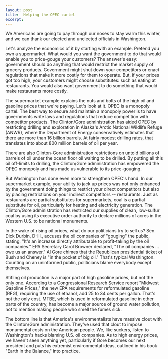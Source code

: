 ```yaml
---
layout: post
title:  Helping the OPEC cartel
excerpt:
---
```












We Americans are going to pay through our noses to stay warm this winter, and we can thank our elected and unelected officials in Washington.

Let's analyze the economics of it by starting with an example. Pretend you own a supermarket. What would you want the government to do that would enable you to price-gouge your customers? The answer's easy: government should do anything that would restrict the market supply of grocery products. Government might shut down your competitors or enact regulations that make it more costly for them to operate. But, if your prices got too high, your customers might choose substitutes: such as eating at restaurants. You would also want government to do something that would make restaurants more costly.

The supermarket example explains the nuts and bolts of the high oil and gasoline prices that we're paying. Let's look at it. OPEC is a monopoly cartel. The best way to secure and maintain a monopoly power is to have governments write laws and regulations that reduce competition with competitor products. The Clinton/Gore administration has aided OPEC by restricting drilling and exploration in Alaska's Arctic National Wildlife Refuge (ANWR), where the Department of Energy conservatively estimates that there are more than 16 billion barrels. At fairly modest drilling rates, that translates into about 800 million barrels of oil per year.

There are also Clinton-Gore administration restrictions on untold billions of barrels of oil under the ocean floor oil waiting to be drilled. By putting all this oil off-limits to drilling, the Clinton/Gore administration has empowered the OPEC monopoly and has made us vulnerable to its price-gouging.

But Washington has done even more to strengthen OPEC's hand. In our supermarket example, your ability to jack up prices was not only enhanced by the government doing things to restrict your direct competitors but also by placing restrictions on your indirect competitors -- restaurants. Just as restaurants are partial substitutes for supermarkets, coal is a partial substitute for oil, particularly for heating and electricity generation. The Clinton/Gore administration has restricted our supplies of clean, low-sulfur coal by using its executive order authority to declare millions of acres in the Western U.S. to be national monuments.

In the wake of rising oil prices, what do our politicians try to sell us? Sen. Dick Durbin, D-Ill., accuses the oil companies of "gouging" the public, stating, "It's an increase directly attributable to profit-taking by the oil companies." EPA Secretary Carol Browner declared, "The oil companies ... owe us an answer." Al Gore chimes that the Republican presidential ticket of Bush and Cheney is "in the pocket of big oil." That's typical Washington. Counting on an uninformed public, politicians blame everybody except themselves.

Stifling oil production is a major part of high gasoline prices, but not the only one. According to a Congressional Research Service report "Midwest Gasoline Prices," the new EPA requirements for reformulated gasoline (RFG), requiring the use of ethanol, add 25 to 34 cents per gallon. That's not the only cost. MTBE, which is used in reformulated gasoline in other parts of the country, has become a major source of ground water pollution, not to mention making people who smell the fumes sick.

The bottom line is that America's environmentalists have massive clout with the Clinton/Gore administration. They've used that clout to impose monumental costs on the American people. We, like suckers, listen to Washington's hacks blaming U.S. oil companies. As to high energy prices, we haven't seen anything yet, particularly if Gore becomes our next president and puts his extremist environmental ideas, outlined in his book "Earth in the Balance," into practice.


